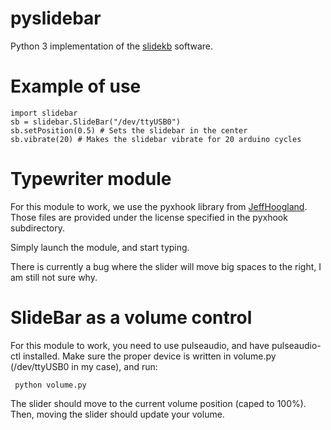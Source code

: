 # pyslidebar

Python 3 implementation of the [slidekb](https://slidekb.com/) software.

# Example of use

    import slidebar
    sb = slidebar.SlideBar("/dev/ttyUSB0")
    sb.setPosition(0.5) # Sets the slidebar in the center
    sb.vibrate(20) # Makes the slidebar vibrate for 20 arduino cycles

# Typewriter module

For this module to work, we use the pyxhook library from [JeffHoogland](https://github.com/JeffHoogland/pyxhook).
Those files are provided under the license specified in the pyxhook subdirectory.

Simply launch the module, and start typing.

There is currently a bug where the slider will move big spaces to the right, I am still not sure why.

# SlideBar as a volume control

For this module to work, you need to use pulseaudio, and have pulseaudio-ctl installed.
Make sure the proper device is written in volume.py (/dev/ttyUSB0 in my case), and run:
    
     python volume.py

The slider should move to the current volume position (caped to 100%).
Then, moving the slider should update your volume.
